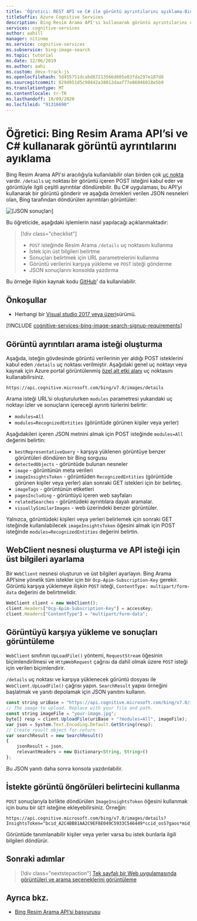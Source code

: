 ```yaml
---
title: 'Öğretici: REST API ve C# ile görüntü ayrıntılarını ayıklama-Bing Resim Arama'
titleSuffix: Azure Cognitive Services
description: Bing Resim Arama API'si kullanarak görüntü ayrıntılarını çıkaran bir C# uygulaması oluşturmak için bu öğreticiyi kullanın.
services: cognitive-services
author: aahill
manager: nitinme
ms.service: cognitive-services
ms.subservice: bing-image-search
ms.topic: tutorial
ms.date: 12/06/2019
ms.author: aahi
ms.custom: devx-track-js
ms.openlocfilehash: 5d455751dcabd67213566d605e83fda297e187d8
ms.sourcegitcommit: 829d951d5c90442a38012daaf77e86046018e5b9
ms.translationtype: MT
ms.contentlocale: tr-TR
ms.lasthandoff: 10/09/2020
ms.locfileid: "91316690"
---
```

# <a name="tutorial-extract-image-details-using-the-bing-image-search-api-and-c"></a>Öğretici: Bing Resim Arama API’si ve C# kullanarak görüntü ayrıntılarını ayıklama

Bing Resim Arama API'si aracılığıyla kullanılabilir olan birden çok [uç nokta](https://docs.microsoft.com/azure/cognitive-services/bing-image-search/image-search-endpoint) vardır. `/details` uç noktası bir görüntü içeren POST isteğini kabul eder ve görüntüyle ilgili çeşitli ayrıntılar döndürebilir. Bu C# uygulaması, bu API’yi kullanarak bir görüntü gönderir ve aşağıda örnekleri verilen JSON nesneleri olan, Bing tarafından döndürülen ayrıntıları görüntüler:

![[JSON sonuçları]](media/cognitive-services-bing-images-api/jsonResult.jpg)

Bu öğreticide, aşağıdaki işlemlerin nasıl yapılacağı açıklanmaktadır:

> [!div class="checklist"]
> * `POST` isteğinde Resim Arama `/details` uç noktasını kullanma
> * İstek için üst bilgileri belirtme
> * Sonuçları belirtmek için URL parametrelerini kullanma
> * Görüntü verilerini karşıya yükleme ve `POST` isteği gönderme
> * JSON sonuçlarını konsolda yazdırma

Bu örneğe ilişkin kaynak kodu [GitHub](https://github.com/Azure-Samples/cognitive-services-REST-api-samples/blob/master/Tutorials/BingGetSimilarImages.cs)' da kullanılabilir.

## <a name="prerequisites"></a>Önkoşullar

* Herhangi bir [Visual studio 2017 veya üzeri](https://visualstudio.microsoft.com/downloads/)sürümü.

[!INCLUDE [cognitive-services-bing-image-search-signup-requirements](../../../includes/cognitive-services-bing-image-search-signup-requirements.md)]

## <a name="construct-an-image-details-search-request"></a>Görüntü ayrıntıları arama isteği oluşturma

Aşağıda, isteğin gövdesinde görüntü verilerinin yer aldığı POST isteklerini kabul eden `/details` uç noktası verilmiştir. Aşağıdaki genel uç noktayı veya kaynak için Azure portal görüntülenmiş [özel alt etki alanı](../../cognitive-services/cognitive-services-custom-subdomains.md) uç noktasını kullanabilirsiniz.
```
https://api.cognitive.microsoft.com/bing/v7.0/images/details
```

Arama isteği URL’si oluşturulurken `modules` parametresi yukarıdaki uç noktayı izler ve sonuçların içereceği ayrıntı türlerini belirtir:

* `modules=All`
* `modules=RecognizedEntities` (görüntüde görünen kişiler veya yerler)

Aşağıdakileri içeren JSON metnini almak için POST isteğinde `modules=All` değerini belirtin:

* `bestRepresentativeQuery` - karşıya yüklenen görüntüye benzer görüntüleri döndüren bir Bing sorgusu
* `detectedObjects` - görüntüde bulunan nesneler
* `image` - görüntünün meta verileri
* `imageInsightsToken` - görüntüden `RecognizedEntities` (görüntüde görünen kişiler veya yerler) alan sonraki GET istekleri için bir belirteç.
* `imageTags` - görüntünün etiketleri
* `pagesIncluding` - görüntüyü içeren web sayfaları
* `relatedSearches` - görüntüdeki ayrıntılara dayalı aramalar.
* `visuallySimilarImages` - web üzerindeki benzer görüntüler.

Yalnızca, görüntüdeki kişileri veya yerleri belirlemek için sonraki GET isteğinde kullanılabilecek `imageInsightsToken` öğesini almak için POST isteğinde `modules=RecognizedEntities` değerini belirtin.

## <a name="create-a-webclient-object-and-set-headers-for-the-api-request"></a>WebClient nesnesi oluşturma ve API isteği için üst bilgileri ayarlama

Bir `WebClient` nesnesi oluşturun ve üst bilgileri ayarlayın. Bing Arama API’sine yönelik tüm istekler için bir `Ocp-Apim-Subscription-Key` gerekir. Görüntü karşıya yüklemeye ilişkin `POST` isteği, `ContentType: multipart/form-data` değerini de belirtmelidir.

```javascript
WebClient client = new WebClient();
client.Headers["Ocp-Apim-Subscription-Key"] = accessKey;
client.Headers["ContentType"] = "multipart/form-data";
```

## <a name="upload-the-image-and-display-the-results"></a>Görüntüyü karşıya yükleme ve sonuçları görüntüleme

`WebClient` sınıfının `UpLoadFile()` yöntemi, `RequestStream` öğesinin biçimlendirilmesi ve `HttpWebRequest` çağrısı da dahil olmak üzere `POST` isteği için verileri biçimlendirir.

`/details` uç noktası ve karşıya yüklenecek görüntü dosyası ile `WebClient.UpLoadFile()` çağrısı yapın. `SearchResult` yapısı örneğini başlatmak ve yanıtı depolamak için JSON yanıtını kullanın.

```javascript        
const string uriBase = "https://api.cognitive.microsoft.com/bing/v7.0/images/details";
// The image to upload. Replace with your file and path.
const string imageFile = "your-image.jpg";
byte[] resp = client.UploadFile(uriBase + "?modules=All", imageFile);
var json = System.Text.Encoding.Default.GetString(resp);
// Create result object for return
var searchResult = new SearchResult()
{
    jsonResult = json,
    relevantHeaders = new Dictionary<String, String>()
};
```
Bu JSON yanıtı daha sonra konsola yazdırılabilir.

## <a name="use-an-image-insights-token-in-a-request"></a>İstekte görüntü öngörüleri belirtecini kullanma

`POST` sonuçlarıyla birlikte döndürülen `ImageInsightsToken` öğesini kullanmak için bunu bir `GET` isteğine ekleyebilirsiniz. Örneğin:

```
https://api.cognitive.microsoft.com/bing/v7.0/images/details?InsightsToken="bcid_A2C4BB81AA2C9EF8E049C5933C546449*ccid_osS7gaos*mid_BF7CC4FC4A882A3C3D56E644685BFF7B8BACEAF2
```

Görüntüde tanımlanabilir kişiler veya yerler varsa bu istek bunlarla ilgili bilgileri döndürür.

## <a name="next-steps"></a>Sonraki adımlar

> [!div class="nextstepaction"]
> [Tek sayfalı bir Web uygulamasında görüntüleri ve arama seçeneklerini görüntüleme ](tutorial-bing-image-search-single-page-app.md)

## <a name="see-also"></a>Ayrıca bkz.

* [Bing Resim Arama API’si başvurusu](//docs.microsoft.com/rest/api/cognitiveservices/bing-images-api-v7-reference)
